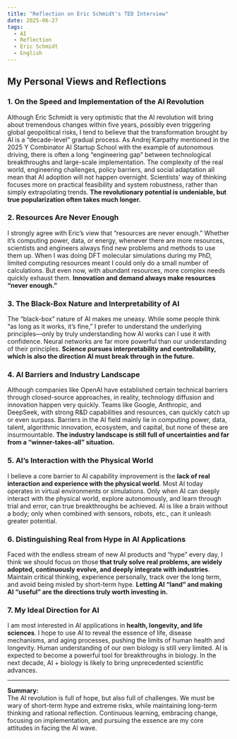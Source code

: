 ```yaml
---
title: "Reflection on Eric Schmidt's TED Interview"
date: 2025-06-27
tags:
  - AI
  - Reflection
  - Eric Schmidt
  - English
---
```


## My Personal Views and Reflections

### 1. On the Speed and Implementation of the AI Revolution

Although Eric Schmidt is very optimistic that the AI revolution will bring about tremendous changes within five years, possibly even triggering global geopolitical risks, I tend to believe that the transformation brought by AI is a “decade-level” gradual process. As Andrej Karpathy mentioned in the 2025 Y Combinator AI Startup School with the example of autonomous driving, there is often a long “engineering gap” between technological breakthroughs and large-scale implementation. The complexity of the real world, engineering challenges, policy barriers, and social adaptation all mean that AI adoption will not happen overnight. Scientists’ way of thinking focuses more on practical feasibility and system robustness, rather than simply extrapolating trends. **The revolutionary potential is undeniable, but true popularization often takes much longer.**

### 2. Resources Are Never Enough

I strongly agree with Eric’s view that “resources are never enough.” Whether it’s computing power, data, or energy, whenever there are more resources, scientists and engineers always find new problems and methods to use them up. When I was doing DFT molecular simulations during my PhD, limited computing resources meant I could only do a small number of calculations. But even now, with abundant resources, more complex needs quickly exhaust them. **Innovation and demand always make resources “never enough.”**

### 3. The Black-Box Nature and Interpretability of AI

The “black-box” nature of AI makes me uneasy. While some people think “as long as it works, it’s fine,” I prefer to understand the underlying principles—only by truly understanding how AI works can I use it with confidence. Neural networks are far more powerful than our understanding of their principles. **Science pursues interpretability and controllability, which is also the direction AI must break through in the future.**

### 4. AI Barriers and Industry Landscape

Although companies like OpenAI have established certain technical barriers through closed-source approaches, in reality, technology diffusion and innovation happen very quickly. Teams like Google, Anthropic, and DeepSeek, with strong R&D capabilities and resources, can quickly catch up or even surpass. Barriers in the AI field mainly lie in computing power, data, talent, algorithmic innovation, ecosystem, and capital, but none of these are insurmountable. **The industry landscape is still full of uncertainties and far from a “winner-takes-all” situation.**

### 5. AI’s Interaction with the Physical World

I believe a core barrier to AI capability improvement is the **lack of real interaction and experience with the physical world**. Most AI today operates in virtual environments or simulations. Only when AI can deeply interact with the physical world, explore autonomously, and learn through trial and error, can true breakthroughs be achieved. AI is like a brain without a body; only when combined with sensors, robots, etc., can it unleash greater potential.

### 6. Distinguishing Real from Hype in AI Applications

Faced with the endless stream of new AI products and “hype” every day, I think we should focus on those **that truly solve real problems, are widely adopted, continuously evolve, and deeply integrate with industries**. Maintain critical thinking, experience personally, track over the long term, and avoid being misled by short-term hype. **Letting AI “land” and making AI “useful” are the directions truly worth investing in.**

### 7. My Ideal Direction for AI

I am most interested in AI applications in **health, longevity, and life sciences**. I hope to use AI to reveal the essence of life, disease mechanisms, and aging processes, pushing the limits of human health and longevity. Human understanding of our own biology is still very limited. AI is expected to become a powerful tool for breakthroughs in biology. In the next decade, AI + biology is likely to bring unprecedented scientific advances.

---

**Summary:**  
The AI revolution is full of hope, but also full of challenges. We must be wary of short-term hype and extreme risks, while maintaining long-term thinking and rational reflection. Continuous learning, embracing change, focusing on implementation, and pursuing the essence are my core attitudes in facing the AI wave.